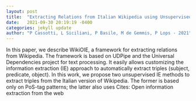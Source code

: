 ```yaml
---
layout: post
title:  "Extracting Relations from Italian Wikipedia using Unsupervised Information Extraction"
date:   2021-09-30 20:19:19 -0400
categories: jekyll update
author: "P Cassotti, L Siciliani, P Basile, M de Gemmis, P Lops - 2021"
---
```

In this paper, we describe WikiOIE, a framework for extracting relations from Wikipedia. The framework is based on UDPipe and the Universal Dependencies project for text processing. It easily allows customizing the information extraction (IE) approach to automatically extract triples (subject, predicate, object). In this work, we propose two unsupervised IE methods to extract triples from the Italian version of Wikipedia. The former is based only on PoS-tag patterns; the latter also uses Cites: Open information extraction from the web